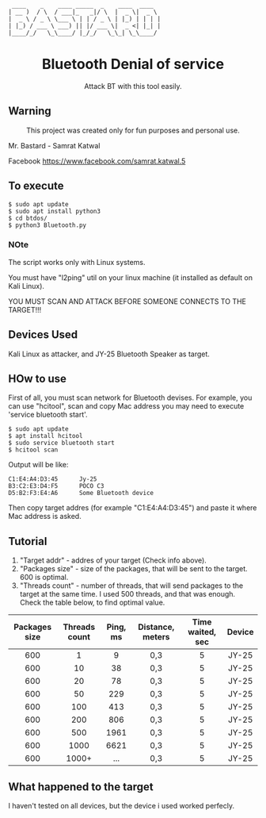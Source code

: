 ```
 ____    _    ____ _____  _    ____  ____
| __ )  / \  / ___|_   _|/ \  |  _ \|  _ \
|  _ \ / _ \ \___ \ | | / _ \ | |_) | | | |
| |_) / ___ \ ___) || |/ ___ \|  _ <| |_| |
|____/_/   \_\____/ |_/_/   \_\_| \_\____/
```
<h1 align="center">Bluetooth Denial of service</h1>
<p align="center">
  <a href="https://python.org">
  </a>
</p>
<p align="center">Attack BT with this tool easily. </p>



## Warning
<p align="center">This project was created only for fun purposes and personal use.</p>
Mr. Bastard -
Samrat Katwal

Facebook
   https://www.facebook.com/samrat.katwal.5

## To execute


```
$ sudo apt update
$ sudo apt install python3
$ cd btdos/
$ python3 Bluetooth.py
```
### NOte
<p>The script works only with Linux systems.</p>
<p>You must have "l2ping" util on your linux machine (it installed as default on Kali Linux).</p>
<p>YOU MUST SCAN AND ATTACK BEFORE SOMEONE CONNECTS TO THE TARGET!!!</p>

## Devices Used
Kali Linux as attacker, and JY-25 Bluetooth Speaker as target.

## HOw to use
<p>First of all, you must scan network for Bluetooth devises. For example, you can use "hcitool", scan and copy Mac address you may need to execute 'service bluetooth start'.</p>

```
$ sudo apt update
$ apt install hcitool
$ sudo service bluetooth start
$ hcitool scan
```
<p>Output will be like:</p>

```
C1:E4:A4:D3:45      Jy-25
B3:C2:E3:D4:F5      POCO C3
D5:B2:F3:E4:A6      Some Bluetooth device
```
<p>Then copy target addres (for example "C1:E4:A4:D3:45") and paste it where Mac address is asked.</p>

## Tutorial

1. "Target addr" - addres of your target (Check info above).
2. "Packages size" - size of the packages, that will be sent to the target. 600 is optimal.
3. "Threads count" - number of threads, that will send packages to the target at the same time. I used 500 threads, and that was enough. Check the table below, to find optimal value.

|  Packages size | Threads count| Ping, ms  | Distance, meters | Time waited, sec  | Device |
|:--------------:|:-----: |:------------:|:--------------------:|:----------------:|:------:|
|  600           | 1       | 9           |0,3                   |           5      |JY-25   |
|  600           | 10      | 38          |0,3                   |           5      |JY-25   |
|  600           | 20      | 78          |0,3                   |           5      |JY-25   |
|  600           | 50      | 229         |0,3                   |           5      |JY-25   |
|  600           | 100     | 413         |0,3                   |           5      |JY-25   |
|  600           | 200     | 806         |0,3                   |           5      |JY-25   |
|  600           | 500     | 1961        |0,3                   |           5      |JY-25   |
|  600           | 1000    | 6621        |0,3                   |           5      |JY-25   |
|  600           | 1000+   | ...         |0,3                   |           5      |JY-25   |

## What happened to the target

<p>I haven't tested on all devices, but the device i used worked perfecly.</p>

